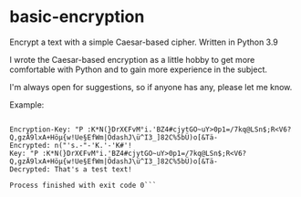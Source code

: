 # basic-encryption
Encrypt a text with a simple Caesar-based cipher. Written in Python 3.9

I wrote the Caesar-based encryption as a little hobby to get more comfortable with Python and to gain more experience in the subject.

I'm always open for suggestions, so if anyone has any, please let me know.

Example:
```Text to Encrypt: That's a test text!

Encryption-Key: "P :K*N(}DrX€FvM°i.'BZ4#cjytGO~uY>0p1=/7kq@LSn$;R<V6?Q,gzÄ9lxA+Höµ{w!Ue§EfWm|ÖdashJ\ü^I3_]82C%5bÜ)o[&Tä-
Encrypted: n("'s.-"-'K.'-'K#'!
Key: "P :K*N(}DrX€FvM°i.'BZ4#cjytGO~uY>0p1=/7kq@LSn$;R<V6?Q,gzÄ9lxA+Höµ{w!Ue§EfWm|ÖdashJ\ü^I3_]82C%5bÜ)o[&Tä-
Decrypted: That's a test text!

Process finished with exit code 0```
